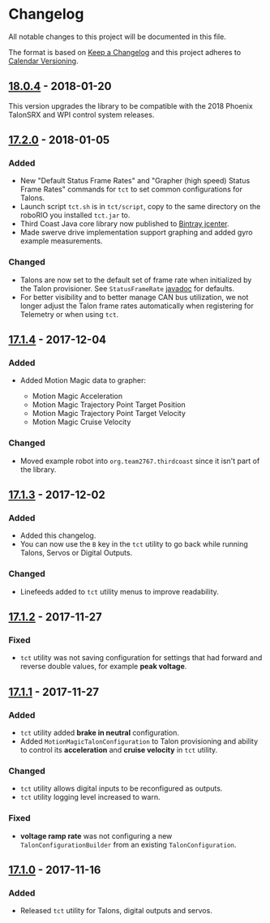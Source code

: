 # Changelog

All notable changes to this project will be documented in this file.

The format is based on [Keep a Changelog](http://keepachangelog.com/en/1.0.0/) and this project adheres to [Calendar Versioning](http://calver.org/).

## [18.0.4] - 2018-01-20

This version upgrades the library to be compatible with the 2018 Phoenix TalonSRX and WPI control system releases.

## [17.2.0] - 2018-01-05

### Added

- New "Default Status Frame Rates" and "Grapher (high speed) Status Frame Rates" commands for `tct` to set common configurations for Talons.
- Launch script `tct.sh` is in `tct/script`, copy to the same directory on the roboRIO you installed `tct.jar` to.
- Third Coast Java core library now published to [Bintray jcenter](https://bintray.com/strykeforce/maven/thirdcoast).
- Made swerve drive implementation support graphing and added gyro example measurements.

### Changed

- Talons are now set to the default set of frame rate when initialized by the Talon provisioner. See `StatusFrameRate` [javadoc](https://strykeforce.github.io/thirdcoast/javadoc/org/strykeforce/thirdcoast/talon/StatusFrameRate.html) for defaults.
- For better visibility and to better manage CAN bus utilization, we not longer adjust the Talon frame rates automatically when registering for Telemetry or when using `tct`.

## [17.1.4] - 2017-12-04

### Added

- Added Motion Magic data to grapher:

  - Motion Magic Acceleration
  - Motion Magic Trajectory Point Target Position
  - Motion Magic Trajectory Point Target Velocity
  - Motion Magic Cruise Velocity

### Changed

- Moved example robot into `org.team2767.thirdcoast` since it isn't part of the library.

## [17.1.3] - 2017-12-02

### Added

- Added this changelog.
- You can now use the `B` key in the `tct` utility to go back while running Talons, Servos or Digital Outputs.

### Changed

- Linefeeds added to `tct` utility menus to improve readability.

## [17.1.2] - 2017-11-27

### Fixed

- `tct` utility was not saving configuration for settings that had forward and reverse double values, for example **peak voltage**.

## [17.1.1] - 2017-11-27

### Added

- `tct` utility added **brake in neutral** configuration.
- Added `MotionMagicTalonConfiguration` to Talon provisioning and ability to control its **acceleration** and **cruise velocity** in `tct` utility.

### Changed

- `tct` utility allows digital inputs to be reconfigured as outputs.
- `tct` utility logging level increased to warn.

### Fixed

- **voltage ramp rate** was not configuring a new `TalonConfigurationBuilder` from an existing `TalonConfiguration`.

## [17.1.0] - 2017-11-16

### Added

- Released `tct` utility for Talons, digital outputs and servos.

[17.1.0]: https://github.com/strykeforce/thirdcoast/compare/v17.0.23...v17.1.0
[17.1.1]: https://github.com/strykeforce/thirdcoast/compare/v17.1.0...v17.1.1
[17.1.2]: https://github.com/strykeforce/thirdcoast/compare/v17.1.1...v17.1.2
[17.1.3]: https://github.com/strykeforce/thirdcoast/compare/v17.1.2...v17.1.3
[17.1.4]: https://github.com/strykeforce/thirdcoast/compare/v17.1.3...v17.1.4
[17.2.0]: https://github.com/strykeforce/thirdcoast/compare/v17.1.4...v17.2.0
[18.0.4]: https://github.com/strykeforce/thirdcoast/compare/v17.2.0...v18.0.4
[unreleased]: https://github.com/strykeforce/thirdcoast/compare/v17.2.0...develop
